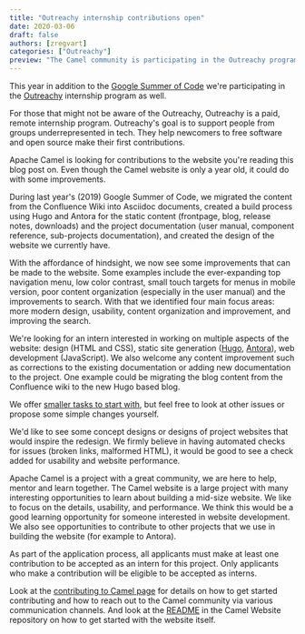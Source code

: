```yaml
---
title: "Outreachy internship contributions open"
date: 2020-03-06
draft: false
authors: [zregvart]
categories: ["Outreachy"]
preview: "The Camel community is participating in the Outreachy program, we welcome internship candidates for the May 2020 internship round."
---
```


This year in addition to the [Google Summer of Code](/blog/2020/02/GSoC-2020-announced/) we're participating in the [Outreachy](https://www.outreachy.org/) internship program as well.

For those that might not be aware of the Outreachy, Outreachy is a paid, remote internship program. Outreachy's goal is to support people from groups underrepresented in tech. They help newcomers to free software and open source make their first contributions.

Apache Camel is looking for contributions to the website you're reading this blog post on. Even though the Camel website is only a year old, it could do with some improvements.

During last year's (2019) Google Summer of Code, we migrated the content from the Confluence Wiki into Asciidoc documents, created a build process using Hugo and Antora for the static content (frontpage, blog, release notes, downloads) and the project documentation (user manual, component reference, sub-projects documentation), and created the design of the website we currently have.

With the affordance of hindsight, we now see some improvements that can be made to the website. Some examples include the ever-expanding top navigation menu, low color contrast, small touch targets for menus in mobile version, poor content organization (especially in the user manual) and the improvements to search. With that we identified four main focus areas: more modern design, usability, content organization and improvement, and improving the search.

We're looking for an intern interested in working on multiple aspects of the website: design (HTML and CSS), static site generation ([Hugo](https://gohugo.io/), [Antora](https://antora.org/)), web development (JavaScript). We also welcome any content improvement such as corrections to the existing documentation or adding new documentation to the project. One example could be migrating the blog content from the Confluence wiki to the new Hugo based blog.

We offer [smaller tasks to start with](https://issues.apache.org/jira/issues/?filter=12348381), but feel free to look at other issues or propose some simple changes yourself.

We'd like to see some concept designs or designs of project websites that would inspire the redesign. We firmly believe in having automated checks for issues (broken links, malformed HTML), it would be good to see a check added for usability and website performance.

Apache Camel is a project with a great community, we are here to help, mentor and learn together. The Camel website is a large project with many interesting opportunities to learn about building a mid-size website. We like to focus on the details, usability, and performance. We think this would be a good learning opportunity for someone interested in website development. We also see opportunities to contribute to other projects that we use in building the website (for example to Antora).

As part of the application process, all applicants must make at least one contribution to be accepted as an intern for this project. Only applicants who make a contribution will be eligible to be accepted as interns.

Look at the [contributing to Camel page](/manual/latest/contributing.html) for details on how to get started contributing and how to reach out to the Camel community via various communication channels. And look at the [README](https://github.com/apache/camel-website/blob/main/README.md) in the Camel Website repository on how to get started with the website itself.
